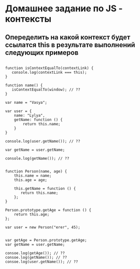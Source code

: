 # Домашнее задание по JS - контексты

## Опеределить на какой контекст будет ссылатся this в результате выполнений следующих примеров

```

function isContextEqualTo(contextLink) {
   console.log(contextLink === this);
}

function name() {
   isContextEqualTo(window); // ??
}

var name = "Vasya";

var user = {
    name: "Lylya",
    getName: function () {
        return this.name;
    }
}

console.log(user.getName()); // ??

var getName = user.getName;

console.log(getName()); // ??

```

```

function Person(name, age) {
    this.name = name;
    this.age = age;
    
    this.getName = function () {
       return this.name;
    };
}

Person.prototype.getAge = function () {
    return this.age;
};

var user = new Person("erer", 45);


var getAge = Person.prototype.getAge;
var getName = user.getName;

consoe.log(getAge()); // ??
consoe.log(getName()); // ??
consoe.log(user.getName()); // ??

```

